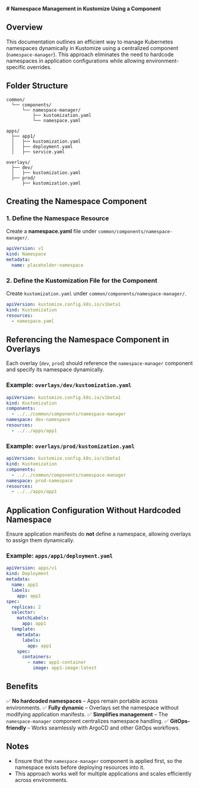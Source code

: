 **# Namespace Management in Kustomize Using a Component**

## Overview

This documentation outlines an efficient way to manage Kubernetes namespaces dynamically in Kustomize using a
centralized component (`namespace-manager`). This approach eliminates the need to hardcode namespaces in application
configurations while allowing environment-specific overrides.

## Folder Structure

```
common/
  └── components/
      └── namespace-manager/
          ├── kustomization.yaml
          └── namespace.yaml

apps/
  ├── app1/
  │   ├── kustomization.yaml
  │   ├── deployment.yaml
  │   ├── service.yaml

overlays/
  ├── dev/
  │   ├── kustomization.yaml
  ├── prod/
      ├── kustomization.yaml
```

## Creating the Namespace Component

### **1. Define the Namespace Resource**

Create a **namespace.yaml** file under `common/components/namespace-manager/`.

```yaml
apiVersion: v1
kind: Namespace
metadata:
  name: placeholder-namespace
```

### **2. Define the Kustomization File for the Component**

Create `kustomization.yaml` under `common/components/namespace-manager/`.

```yaml
apiVersion: kustomize.config.k8s.io/v1beta1
kind: Kustomization
resources:
  - namespace.yaml
```

## Referencing the Namespace Component in Overlays

Each overlay (`dev`, `prod`) should reference the `namespace-manager` component and specify its namespace dynamically.

### **Example: `overlays/dev/kustomization.yaml`**

```yaml
apiVersion: kustomize.config.k8s.io/v1beta1
kind: Kustomization
components:
  - ../../common/components/namespace-manager
namespace: dev-namespace
resources:
  - ../../apps/app1
```

### **Example: `overlays/prod/kustomization.yaml`**

```yaml
apiVersion: kustomize.config.k8s.io/v1beta1
kind: Kustomization
components:
  - ../../common/components/namespace-manager
namespace: prod-namespace
resources:
  - ../../apps/app1
```

## Application Configuration Without Hardcoded Namespace

Ensure application manifests do **not** define a namespace, allowing overlays to assign them dynamically.

### **Example: `apps/app1/deployment.yaml`**

```yaml
apiVersion: apps/v1
kind: Deployment
metadata:
  name: app1
  labels:
    app: app1
spec:
  replicas: 2
  selector:
    matchLabels:
      app: app1
  template:
    metadata:
      labels:
        app: app1
    spec:
      containers:
        - name: app1-container
          image: app1-image:latest
```

## Benefits

✅ **No hardcoded namespaces** – Apps remain portable across environments. ✅ **Fully dynamic** – Overlays set the
namespace without modifying application manifests. ✅ **Simplifies management** – The `namespace-manager` component
centralizes namespace handling. ✅ **GitOps-friendly** – Works seamlessly with ArgoCD and other GitOps workflows.

## Notes

- Ensure that the `namespace-manager` component is applied first, so the namespace exists before deploying resources
  into it.
- This approach works well for multiple applications and scales efficiently across environments.
